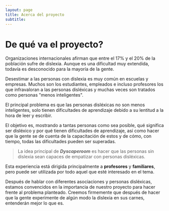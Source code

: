 ```yaml
---
layout: page
title: Acerca del proyecto
subtitle:
---
```

# De qué va el proyecto?

Organizaciones internacionales afirman que entre el 17% y el 20% de la
población sufre de dislexia. Aunque es una dificultad muy extendida, todavía es
desconocido para la mayoría de la gente.

Desestimar a las personas con dislexia es muy común en escuelas y empresas. Muchos son los
estudiantes, empleados e incluso profesores los que infravaloran a las personas
disléxicas y muchas veces son tratados como personas "menos inteligentes".

El principal problema es que las personas disléxicas no son menos inteligentes,
solo tienen dificultades de aprendizaje debido a su lentitud a la hora de leer
y escribir.

El objetivo es, mostrando a tantas personas como sea posible, qué significa
ser disléxico y por qué tienen dificultades de aprendizaje, así como hacer que
la gente se de cuenta de la capacitación de estos y de cómo, con tiempo, todas
las dificultades pueden ser superadas.

>La idea principal de _**Dyscaperoom**_ es hacer que las personas sin dislexia
sean capaces de empatizar con personas disléxicas.


Esta experiencia está dirigida principalmente a **profesores** y **familiares**,
pero puede ser utilizada por todo aquel que esté interesado en el tema.

Después de hablar con diferentes asociaciones y personas disléxicas, estamos
convencidos en la importancia de nuestro proyecto para hacer frente al problema
planteado. Creemos firmemente que después de hacer que la gente experimente de
algún modo la dislexia en sus carnes, entenderán mejor lo que es.

